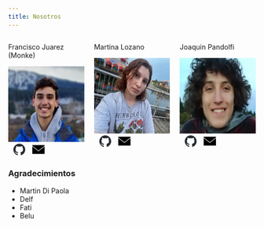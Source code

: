 ```yaml
---
title: Nosotros
---
```


<div style="display: flex; justify-content: space-between;">
 <div style="margin-right: 20px;">
  <p>Francisco Juarez (Monke)</p>
  <img src="assets/pancho.png" alt="Francisco Juarez (Monke)">
    <a href="https://github.com/franjuarez"><img src="assets/github.png" alt="GitHub" style="margin-left: 10px;"></a>
    <a href="mailto:fjuarez@fi.uba.ar"><img src="assets/email.png" alt="Mail" style="margin-left: 10px;"></a>
 </div>

 <div style="margin-right: 20px;">
  <p>Martina Lozano</p>
  <img src="assets/martina.png" alt="Martina Lozano">
    <a href="https://github.com/MLozano01"><img src="assets/github.png" alt="GitHub" style="margin-left: 10px;"></a>
    <a href="mailto:mlozano@fi.uba.ar"><img src="assets/email.png" alt="Mail" style="margin-left: 10px;"></a>
 </div>

 <div>
  <p>Joaquin Pandolfi</p>
  <img src="assets/joaquin.png" alt="Joaquin Pandolfi">
    <a href="https://github.com/PandolfiJoaquin"><img src="assets/github.png" alt="GitHub" style="margin-left: 10px;"></a>
    <a href="mailto:joacopandolfi@gmail.com"><img src="assets/email.png" alt="Mail" style="margin-left: 10px;"></a>
 </div>
</div>


### Agradecimientos
- Martin Di Paola
- Delf
- Fati
- Belu
